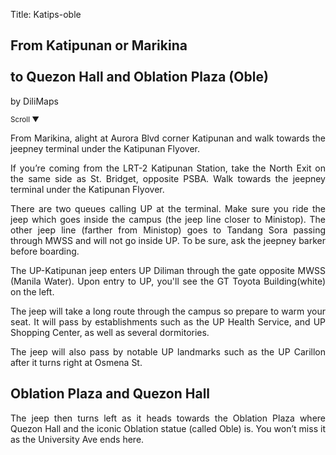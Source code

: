 Title: Katips-oble

<section id='cover' class='cover active'>
<h1> From Katipunan or Marikina <br><br>to Quezon Hall and Oblation Plaza (Oble)</h1>
<p align='justify'>by DiliMaps </p>
<small class='scroll'>Scroll ▼</small>
</section>

<section id='marikina'>
<p align='justify'>From Marikina, alight at Aurora Blvd corner Katipunan and walk towards the jeepney terminal under the Katipunan Flyover.
</p>
</section>

<section id='lrt2'>
<p align='justify'>If you’re coming from the LRT-2 Katipunan Station, take the North Exit on the same side as St. Bridget, opposite PSBA. Walk towards the jeepney terminal under the Katipunan Flyover.
</p>
</section>

<section id='katips'>
<p align='justify'>There are two queues calling UP at the terminal. Make sure you ride the jeep which goes inside the campus (the jeep line closer to Ministop). The other jeep line (farther from Ministop) goes to Tandang Sora passing through MWSS and will not go inside UP. To be sure, ask the jeepney barker before boarding.
</p>
</section>

<section id='gt-toyota'>
<p align='justify'>The UP-Katipunan jeep enters UP Diliman through the gate opposite MWSS (Manila Water). Upon entry to UP, you'll see the GT Toyota Building(white) on the left.
</p>
</section>

<section id='sc'>
<p align='justify'>The jeep will take a long route through the campus so prepare to warm your seat. It will pass by establishments such as the UP Health Service, and UP Shopping Center, as well as several dormitories.
</p>
</section>

<section id='carillon'>
<p align='justify'>The jeep will also pass by notable UP landmarks such as the UP Carillon after it turns right at Osmena St.
</p>
</section>


<section id='oble'>
<h1> Oblation Plaza and Quezon Hall</h1>
<p align='justify'>
The jeep then turns left as it heads towards the Oblation Plaza where Quezon Hall and the iconic Oblation statue (called Oble) is. You won’t miss it as the University Ave ends here.
</p>
</section>
